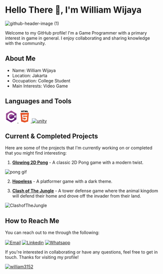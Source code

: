 # Hello There 👋, I'm William Wijaya

![github-header-image (1)](https://github.com/William3152/William3152/assets/116702856/ca9abd28-d5b7-4a54-ba51-14637619d17a)

Welcome to my GitHub profile! I'm a Game Programmer with a primary interest in game in general. I enjoy collaborating and sharing knowledge with the community.


## About Me

- Name: William Wijaya
- Location: Jakarta
- Occupation: College Student
- Main Interests: Video Game

## Languages and Tools
<p align="left"> <a href="https://www.w3schools.com/cs/" target="_blank" rel="noreferrer"> <img src="https://raw.githubusercontent.com/devicons/devicon/master/icons/csharp/csharp-original.svg" alt="csharp" width="40" height="40"/> </a> <a href="https://www.w3.org/html/" target="_blank" rel="noreferrer"> <img src="https://raw.githubusercontent.com/devicons/devicon/master/icons/html5/html5-original-wordmark.svg" alt="html5" width="40" height="40"/> </a> <a href="https://unity.com/" target="_blank" rel="noreferrer"> <img src="https://www.vectorlogo.zone/logos/unity3d/unity3d-icon.svg" alt="unity" width="40" height="40"/> </a> </p>


## Current & Completed Projects

Here are some of the projects that I'm currently working on or completed that you might find interesting:

1. **[Glowing 2D Pong](https://github.com/William3152/2D-Pong)** - A classic 2D Pong game with a modern twist.

<img src="https://github.com/William3152/William3152/assets/116702856/6edd7e27-cd85-4061-af2e-ebad54eb0efc" width="500" height="300" alt="pong gif">
 

2. **[Hopeless](https://github.com/William3152/Hopeless)** - A platformer game with a dark theme.

   
3. **[Clash of The Jungle](https://github.com/William3152/Clash-of-The-Jungle)** - A tower defense game where the animal kingdom will defend their home and drove off the invader from their land.

<img src="https://github.com/William3152/William3152/assets/116702856/f5a6ebb5-c334-42b2-8429-baa840eb46c6" width="500" height="300" alt="ClashofTheJungle">


## How to Reach Me

You can reach out to me through the following:
</p>
<a href="williamwijaya010803@gmail.com" target="blank"><img align="center" src="https://github.com/William3152/William3152/assets/116702856/fb7589fe-d26c-44b7-ae77-670a59bb206a" alt="Email" height="50" width="50" /></a>
<a href="https://linkedin.com/in/william wijaya" target="blank"><img align="center" src="https://raw.githubusercontent.com/rahuldkjain/github-profile-readme-generator/master/src/images/icons/Social/linked-in-alt.svg" alt="Linkedin" height="50" width="50" /></a>
<a href="https://wa.link/h6ci53" target="blank"><img align="center" src="https://github.com/William3152/William3152/assets/116702856/44c73cd1-e97c-44d6-a85e-ac4c9b7ed055" alt="Whatsapp" height="50" width="50" /></a>
</p>

If you're interested in collaborating or have any questions, feel free to get in touch. Thanks for visiting my profile!

<p align="left"> <a href="https://github.com/ryo-ma/github-profile-trophy"><img src="https://github-profile-trophy.vercel.app/?username=william3152" alt="william3152" /></a> </p>







